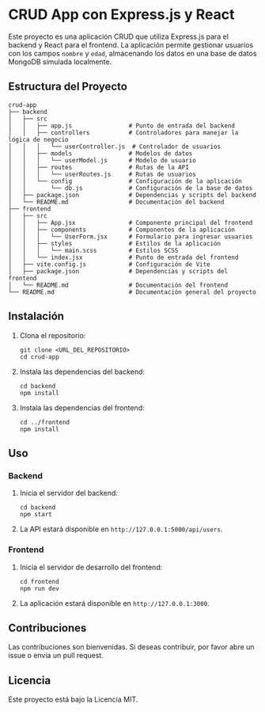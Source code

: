 # CRUD App con Express.js y React

Este proyecto es una aplicación CRUD que utiliza Express.js para el backend y React para el frontend. La aplicación permite gestionar usuarios con los campos `nombre` y `edad`, almacenando los datos en una base de datos MongoDB simulada localmente.

## Estructura del Proyecto

```
crud-app
├── backend
│   ├── src
│   │   ├── app.js                # Punto de entrada del backend
│   │   ├── controllers           # Controladores para manejar la lógica de negocio
│   │   │   └── userController.js  # Controlador de usuarios
│   │   ├── models                # Modelos de datos
│   │   │   └── userModel.js      # Modelo de usuario
│   │   ├── routes                # Rutas de la API
│   │   │   └── userRoutes.js     # Rutas de usuarios
│   │   └── config                # Configuración de la aplicación
│   │       └── db.js             # Configuración de la base de datos
│   ├── package.json              # Dependencias y scripts del backend
│   └── README.md                 # Documentación del backend
├── frontend
│   ├── src
│   │   ├── App.jsx               # Componente principal del frontend
│   │   ├── components            # Componentes de la aplicación
│   │   │   └── UserForm.jsx      # Formulario para ingresar usuarios
│   │   ├── styles                # Estilos de la aplicación
│   │   │   └── main.scss         # Estilos SCSS
│   │   └── index.jsx             # Punto de entrada del frontend
│   ├── vite.config.js            # Configuración de Vite
│   ├── package.json              # Dependencias y scripts del frontend
│   └── README.md                 # Documentación del frontend
└── README.md                     # Documentación general del proyecto
```

## Instalación

1. Clona el repositorio:
   ```
   git clone <URL_DEL_REPOSITORIO>
   cd crud-app
   ```

2. Instala las dependencias del backend:
   ```
   cd backend
   npm install
   ```

3. Instala las dependencias del frontend:
   ```
   cd ../frontend
   npm install
   ```

## Uso

### Backend

1. Inicia el servidor del backend:
   ```
   cd backend
   npm start
   ```

2. La API estará disponible en `http://127.0.0.1:5000/api/users`.

### Frontend

1. Inicia el servidor de desarrollo del frontend:
   ```
   cd frontend
   npm run dev
   ```

2. La aplicación estará disponible en `http://127.0.0.1:3000`.

## Contribuciones

Las contribuciones son bienvenidas. Si deseas contribuir, por favor abre un issue o envía un pull request.

## Licencia

Este proyecto está bajo la Licencia MIT.